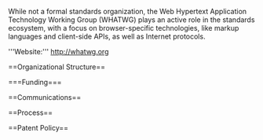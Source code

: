 While not a formal standards organization, the Web Hypertext Application Technology Working Group (WHATWG) plays an active role in the standards ecosystem, with a focus on browser-specific technologies, like markup languages and client-side APIs, as well as Internet protocols.

'''Website:''' http://whatwg.org

==Organizational Structure==

===Funding===

==Communications==

==Process==

==Patent Policy==